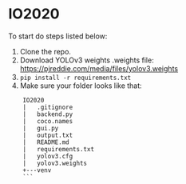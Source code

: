 # IO2020
To start do steps listed below:
  1. Clone the repo.
  2. Download YOLOv3 weights .weights file: https://pjreddie.com/media/files/yolov3.weights
  3. ```pip install -r requirements.txt```
  5. Make sure your folder looks like that:
  ```
      IO2020
      |   .gitignore
      |   backend.py
      |   coco.names
      |   gui.py
      |   output.txt
      |   README.md
      |   requirements.txt
      |   yolov3.cfg
      |   yolov3.weights          
      +---venv
      ```
